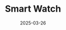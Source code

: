 ---
title: "Smart Watch"
date: 2025-03-26
store: XYZ
affiliate_link: https://amzn.to/sample-link
layout: product
categories: [Health]
subcategories: [Protein]
tags: []
images:
  - /assets/img/product-img/pro-big-3.jpg
  - /assets/img/product-img/product3.jpg

short_description: March - Premium wireless earbuds with noise cancellation and long battery life.
description: This is detailed Description- March
---